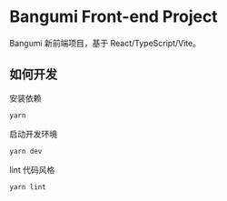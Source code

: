 # Bangumi Front-end Project

Bangumi 新前端项目，基于 React/TypeScript/Vite。

## 如何开发

安装依赖

``` bash
yarn
```

启动开发环境

```bash
yarn dev
```

lint 代码风格

```bash
yarn lint
```
